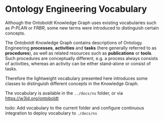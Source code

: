 # Ontology Engineering Vocabulary

Although the Ontoboldt Knowledge Graph uses existing vocabularies such as *P-PLAN* or *FRBR*,
some new terms were introduced to distinguish certain concepts.

The Ontoboldt Knowledge Graph contains descriptions of 
Ontology Engineering **processes**, **activities** and **tasks** (here generally referred to as **procedures**),
as well as related resources such as **publications** or **tools**.
Such procedures are conceptually different, 
e.g. a process always consists of activities, 
whereas an activity can be either stand-alone or consist of tasks.

Therefore the lightweight vocabulary presented here introduces
some classes to distinguish different concepts
in the Knowledge Graph.

The vocabulary is available in the `../docs/ns` folder, or via https://w3id.org/ontoboldt

todo: Add vocabulary to the current folder and configure continuous integration to deploy vocabulary to `./docs/ns`
